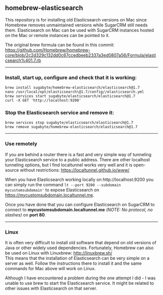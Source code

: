 ## homebrew-elasticsearch

This repository is for installing old Elasticsearch versions on Mac since Homebrew removes unmaintained versions while SugarCRM still needs them. Elasticsearch on Mac can be used with SugarCRM instances hosted on the Mac or remote instances can be pointed to it.

The original brew formula can be found in this commit: https://github.com/Homebrew/homebrew-core/blob/2c2d329c132dd0c67ccedbeeb2337a3ed0807a56/Formula/elasticsearch%401.7.rb

---
### Install, start up, configure and check that it is working:

```
brew install sugabyte/homebrew-elasticsearch/elasticsearch@1.7
nano /usr/local/opt/elasticsearch\@1.7/config//elasticsearch.yml
brew services start sugabyte/elasticsearch/elasticsearch@1.7
curl -X GET 'http://localhost:9200'
```

### Stop the Elasticsearch service and remove it:

```
brew services stop sugabyte/elasticsearch/elasticsearch@1.7
brew remove sugabyte/homebrew-elasticsearch/elasticsearch@1.7
```

---
### Use remotely

If you are behind a router there is a fast and very simple way of tunneling your Elasticsearch service to a public address.
There are other localhost tunneling options, but I find localtunnel works very well and it is open-source without restrictions: https://localtunnel.github.io/www/

When you have Elasticsearch working locally on http://localhost:9200 you can simply run the command `lt --port 9200 --subdomain mycustomsubdomain'` to expose Elasticsearch on https://mycustomsubdomain.localtunnel.me.

Once you have done that you can configure Elasticsearch on SugarCRM to connect to **mycustomsubdomain.localtunnel.me** *(NOTE: No protocol, no slashes)* on **port 80**.

---
### Linux

It is often very difficult to install old software that depend on old versions of Java or other widely used dependencies. Fortunately, Homebrew can also be used on Linux with Linuxbrew: http://linuxbrew.sh/  
This means that the installation of Elasticsearch can be very simple on a server as well. Follow the instructions there to install it and the same commands for Mac above will work on Linux.

Although I have encountered a problem during the one attempt I did - I was unable to use brew to start the Elasticsearch service. It might be related to other issues with Elasticsearch on that server.
